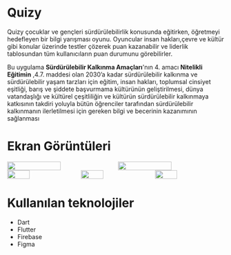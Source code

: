# Quizy

Quizy çocuklar ve gençleri sürdürülebilirlik konusunda eğitirken, öğretmeyi hedefleyen bir bilgi yarışması oyunu. Oyuncular insan hakları,çevre ve kültür gibi konular üzerinde testler çözerek puan kazanabilir ve liderlik tablosundan tüm kullanıcıların puan durumunu görebilirler. 

Bu uygulama <strong>Sürdürülebilir Kalkınma Amaçları</strong>'nın 4. amacı  <strong> Nitelikli Eğitimin</strong> ,4.7. maddesi olan 2030’a kadar sürdürülebilir kalkınma ve sürdürülebilir yaşam tarzları için eğitim, insan hakları, toplumsal cinsiyet eşitliği, barış ve şiddete başvurmama kültürünün geliştirilmesi, dünya vatandaşlığı ve kültürel çeşitliliğin ve kültürün sürdürülebilir kalkınmaya katkısının takdiri yoluyla bütün öğrenciler tarafından sürdürülebilir kalkınmanın ilerletilmesi için gereken bilgi ve becerinin kazanımının sağlanması 






# Ekran Görüntüleri
<div style="display:flex; gap:10px;">
    <img src="https://github.com/onurhan1999/Quizy/blob/master/screenshots/category.gif?raw=true" width=50% height=40%>
    <img src="https://github.com/onurhan1999/Quizy/blob/master/screenshots/last_question.gif?raw=true" width=50% height=40%>
</div>


<div style="display:flex; gap:10px;">
    <img src="https://github.com/onurhan1999/Quizy/blob/master/screenshots/login.png?raw=true" width=32% height=50%>
    <img src="https://github.com/onurhan1999/Quizy/blob/master/screenshots/quiz.png?raw=true" width=32% height=50%>
    <img src="https://github.com/onurhan1999/Quizy/blob/master/screenshots/leaderboard.png?raw=true" width=32% height=50%>

</div>










# Kullanılan teknolojiler
- Dart 
- Flutter
- Firebase
- Figma



